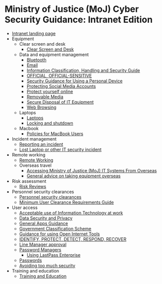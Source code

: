 # Ministry of Justice \(MoJ\) Cyber Security Guidance: Intranet Edition

-   [Intranet landing page](intranet-landing-page.md)
-   Equipment
    -   Clear screen and desk
        -   [Clear Screen and Desk](clear-screen-and-desk.md)
    -   Data and equipment management
        -   [Bluetooth](bluetooth.md)
        -   [Email](email.md)
        -   [Information Classification, Handling and Security Guide](information-classification-handling-and-security-guide.md)
        -   [OFFICIAL, OFFICIAL-SENSITIVE](official-official-sensitive.md)
        -   [Security Guidance for Using a Personal Device](personal-devices.md)
        -   [Protecting Social Media Accounts](protecting-social-media-accounts.md)
        -   [Protect yourself online](protect-yourself-online.md)
        -   [Removable Media](removable-media.md)
        -   [Secure Disposal of IT Equipment](secure-disposal-of-it-equipment.md)
        -   [Web Browsing](web-browsing.md)
    -   Laptops
        -   [Laptops](laptops.md)
        -   [Locking and shutdown](locking-and-shutdown.md)
    -   Macbook
        -   [Policies for MacBook Users](policies-for-macbook-users.md)
-   Incident management
    -   [Reporting an incident](reporting-an-incident.md)
    -   [Lost Laptop or other IT security incident](lost-laptophardware.md)
-   Remote working
    -   [Remote Working](remote-working.md)
    -   Overseas travel
        -   [Accessing Ministry of Justice \(MoJ\) IT Systems From Overseas](accessing-moj-it-systems-from-overseas.md)
        -   [General advice on taking equipment overseas](general-advice-on-taking-equipment-overseas.md)
-   Risk assessment
    -   [Risk Reviews](risk-reviews.md)
-   Personnel security clearances
    -   [Personnel security clearances](personnel-security-clearances.md)
    -   [Minimum User Clearance Requirements Guide](minimum-user-clearance-requirements-guide.md)
-   User access
    -   [Acceptable use of Information Technology at work](acceptable-use.md)
    -   [Data Security and Privacy](data-security-and-privacy.md)
    -   [General Apps Guidance](general-user-video-and-messaging-apps-guidance.md)
    -   [Government Classification Scheme](government-classification-scheme.md)
    -   [Guidance for using Open Internet Tools](guidance-for-using-open-internet-tools.md)
    -   [IDENTIFY, PROTECT, DETECT, RESPOND, RECOVER](identify-protect-detect-respond-recover.md)
    -   [Line Manager approval](line-manager-approval.md)
    -   [Password Managers](password-managers.md)
        -   [Using LastPass Enterprise](using-lastpass.md)
    -   [Passwords](passwords.md)
    -   [Avoiding too much security](setecastronomy.md)
-   Training and education
    -   [Training and Education](training-and-education.md)

